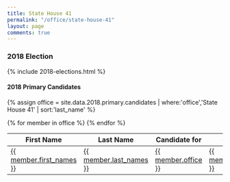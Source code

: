 ```yaml
---
title: State House 41
permalink: "/office/state-house-41"
layout: page
comments: true
---
```


### 2018 Election

{% include 2018-elections.html %}

#### 2018 Primary Candidates
{% assign office = site.data.2018.primary.candidates | where:'office','State House 41' | sort:'last_name' %}
<table>
<thead>
  <th>First Name</th>
  <th>Last Name</th>
  <th>Candidate for</th>
  <th>City</th>
  <th>County</th>
</thead>
<tbody>
{% for member in office  %}
  <tr>
    <td><a href="{{ site.url }}/people/{{ member.id }}">{{ member.first_names }}</a></td>
    <td><a href="{{ site.url }}/people/{{ member.id }}">{{ member.last_names }}</a></td>
    <td><a href="{{ site.url }}/office/{{ member.office | downcase | replace: ' ','-' | replace: '.','' }}">{{ member.office }}</a></td>
    <td><a href="{{ site.url }}/places/{{ member.county | downcase | replace: ' ','-' }}/{{ member.city | downcase | replace: ' ','-' }}">{{ member.city }}</a></td>
    <td><a href="{{ site.url }}/places/{{ member.county | downcase | replace: ' ','-' }}">{{ member.county }}</a></td>
  </tr>
{% endfor %}
</tbody>
</table>